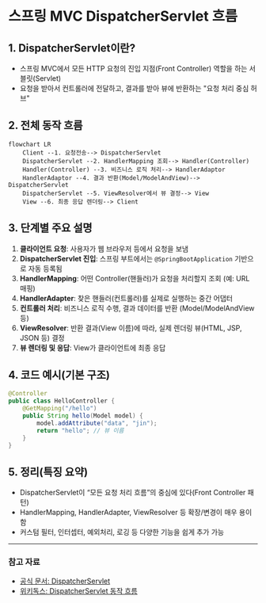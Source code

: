 # 스프링 MVC DispatcherServlet 흐름

## 1. DispatcherServlet이란?
- 스프링 MVC에서 모든 HTTP 요청의 진입 지점(Front Controller) 역할을 하는 서블릿(Servlet)
- 요청을 받아서 컨트롤러에 전달하고, 결과를 받아 뷰에 반환하는 "요청 처리 중심 허브"

## 2. 전체 동작 흐름

```mermaid
flowchart LR
    Client --1. 요청전송--> DispatcherServlet
    DispatcherServlet --2. HandlerMapping 조회--> Handler(Controller)
    Handler(Controller) --3. 비즈니스 로직 처리--> HandlerAdaptor
    HandlerAdaptor --4. 결과 반환(Model/ModelAndView)--> DispatcherServlet
    DispatcherServlet --5. ViewResolver에서 뷰 결정--> View
    View --6. 최종 응답 렌더링--> Client
```

## 3. 단계별 주요 설명

1. **클라이언트 요청**: 사용자가 웹 브라우저 등에서 요청을 보냄
2. **DispatcherServlet 진입**: 스프링 부트에서는 `@SpringBootApplication` 기반으로 자동 등록됨
3. **HandlerMapping**: 어떤 Controller(핸들러)가 요청을 처리할지 조회 (예: URL 매핑)
4. **HandlerAdapter**: 찾은 핸들러(컨트롤러)를 실제로 실행하는 중간 어댑터
5. **컨트롤러 처리**: 비즈니스 로직 수행, 결과 데이터를 반환 (Model/ModelAndView 등)
6. **ViewResolver**: 반환 결과(View 이름)에 따라, 실제 렌더링 뷰(HTML, JSP, JSON 등) 결정
7. **뷰 렌더링 및 응답**: View가 클라이언트에 최종 응답

## 4. 코드 예시(기본 구조)

```java
@Controller
public class HelloController {
    @GetMapping("/hello")
    public String hello(Model model) {
        model.addAttribute("data", "jin");
        return "hello"; // 뷰 이름
    }
}
```

## 5. 정리(특징 요약)
- DispatcherServlet이 “모든 요청 처리 흐름”의 중심에 있다(Front Controller 패턴)
- HandlerMapping, HandlerAdapter, ViewResolver 등 확장/변경이 매우 용이함
- 커스텀 필터, 인터셉터, 예외처리, 로깅 등 다양한 기능을 쉽게 추가 가능

---

### 참고 자료
- [공식 문서: DispatcherServlet](https://docs.spring.io/spring-framework/docs/current/reference/html/web.html#mvc-servlet)
- [위키독스: DispatcherServlet 동작 흐름](https://wikidocs.net/8108)
